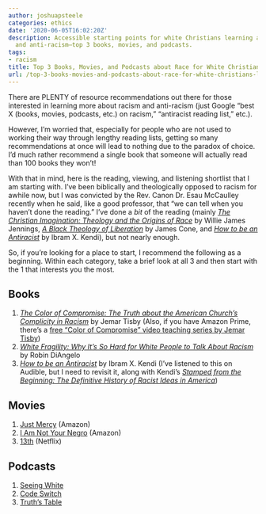 ```yaml
---
author: joshuapsteele
categories: ethics
date: '2020-06-05T16:02:20Z'
description: Accessible starting points for white Christians learning about racism
  and anti-racism—top 3 books, movies, and podcasts.
tags:
- racism
title: Top 3 Books, Movies, and Podcasts about Race for White Christians like Me
url: /top-3-books-movies-and-podcasts-about-race-for-white-christians-like-me/
---
```


There are PLENTY of resource recommendations out there for those interested in learning more about racism and anti-racism (just Google “best X (books, movies, podcasts, etc.) on racism,” “antiracist reading list,” etc.).

However, I’m worried that, especially for people who are not used to working their way through lengthy reading lists, getting so many recommendations at once will lead to nothing due to the paradox of choice. I’d much rather recommend a single book that someone will actually read than 100 books they won’t!

With that in mind, here is the reading, viewing, and listening shortlist that I am starting with. I’ve been biblically and theologically opposed to racism for awhile now, but I was convicted by the Rev. Canon Dr. Esau McCaulley recently when he said, like a good professor, that “we can tell when you haven’t done the reading.” I’ve done a *bit* of the reading (mainly [*The Christian Imagination: Theology and the Origins of Race*](https://amzn.to/2zULBBn) by Willie James Jennings, [*A Black Theology of Liberation*](https://amzn.to/3eUpvxz) by James Cone, and [*How to be an Antiracist*](https://amzn.to/2XyMloK) by Ibram X. Kendi), but not nearly enough.

So, if you’re looking for a place to start, I recommend the following as a beginning. Within each category, take a brief look at all 3 and then start with the 1 that interests you the most.

## Books

1. [*The Color of Compromise: The Truth about the American Church’s Complicity in Racism*](https://amzn.to/3dFpxck) by Jemar Tisby (Also, if you have Amazon Prime, there’s a [free “Color of Compromise” video teaching series by Jemar Tisby](https://amzn.to/2Mu7tpI))
2. [ *White Fragility: Why It’s So Hard for White People to Talk About Racism* ](https://amzn.to/2A8Lylg)by Robin DiAngelo
3. [*How to be an Antiracist*](https://amzn.to/2XyMloK) by Ibram X. Kendi (I’ve listened to this on Audible, but I need to revisit it, along with Kendi’s [ *Stamped from the Beginning: The Definitive History of Racist Ideas in America*](https://amzn.to/2UfR3Wh))

## Movies

1. [Just Mercy](https://amzn.to/2ACOTZT) (Amazon)
2. [I Am Not Your Negro](https://amzn.to/3eRePQj) (Amazon)
3. [13th](https://www.netflix.com/title/80091741) (Netflix)

## Podcasts

1. [Seeing White](https://www.sceneonradio.org/seeing-white/)
2. [Code Switch](https://www.npr.org/sections/codeswitch/)
3. [Truth’s Table](https://www.truthstable.com/podcast)